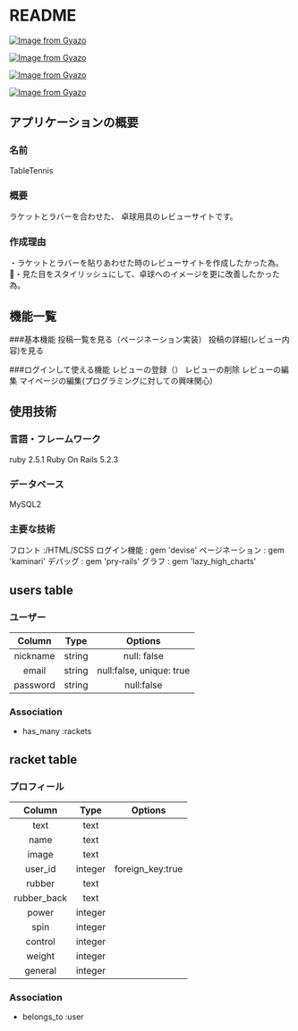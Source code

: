 # README

[![Image from Gyazo](https://i.gyazo.com/9b74afea35a88e462795401eeccd1447.gif)](https://gyazo.com/9b74afea35a88e462795401eeccd1447)

[![Image from Gyazo](https://i.gyazo.com/08506e830d17c47b339884f353a06f59.gif)](https://gyazo.com/08506e830d17c47b339884f353a06f59)

[![Image from Gyazo](https://i.gyazo.com/2c09e4855e666dba4c0c5efbe01a2438.gif)](https://gyazo.com/2c09e4855e666dba4c0c5efbe01a2438)

[![Image from Gyazo](https://i.gyazo.com/159c9858f04fec638c0fbe898737c289.gif)](https://gyazo.com/159c9858f04fec638c0fbe898737c289)

## アプリケーションの概要

### 名前
TableTennis

### 概要
ラケットとラバーを合わせた、
卓球用具のレビューサイトです。

### 作成理由
・ラケットとラバーを貼りあわせた時のレビューサイトを作成したかった為。
・見た目をスタイリッシュにして、卓球へのイメージを更に改善したかった為。



## 機能一覧

###基本機能
投稿一覧を見る（ページネーション実装）
投稿の詳細(レビュー内容)を見る

###ログインして使える機能
レビューの登録（）
レビューの削除
レビューの編集
マイページの編集(プログラミングに対しての興味関心)


## 使用技術

### 言語・フレームワーク
ruby 2.5.1
Ruby On Rails 5.2.3

### データベース
MySQL2

### 主要な技術

フロント :/HTML/SCSS
ログイン機能 : gem 'devise'
ページネーション : gem 'kaminari'
デバッグ : gem 'pry-rails'
グラフ : gem 'lazy_high_charts' 














## users table

### ユーザー

|     Column     |  Type  |         Options          |
| :------------: | :----: | :----------------------: |
|    nickname    | string |       null: false        |
|     email      | string | null:false, unique: true |
|    password    | string |        null:false        |

### Association

- has_many :rackets

## racket table

### プロフィール

|    Column    |    Type    |     Options      |
|   :-----:    | :--------: | :--------------: |
|     text     |    text    |                  |
|     name     |    text    |                  |
|    image     |    text    |                  |
|    user_id   |   integer  | foreign_key:true |
|    rubber    |    text    |                  |
| rubber_back  |    text    |                  |
|    power     |   integer  |                  |
|     spin     |   integer  |                  |
|   control    |   integer  |                  |
|    weight    |   integer  |                  |
|   general    |   integer  |                  |

### Association

- belongs_to :user


